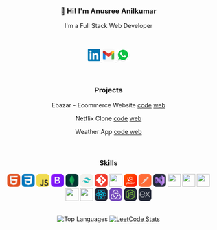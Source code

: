 
<h3 align="center">👋 Hi! I'm Anusree Anilkumar</h3>
<p align="center">I'm a Full Stack Web Developer</p>

 <br>
 
<p align="center">
 <a href='https://www.linkedin.com/in/anusree-anilkumar-6154s/'><img height='30px' width='30px' src='https://github.com/devicons/devicon/blob/master/icons/linkedin/linkedin-original.svg'/> </a>
  <a href='mailto:anilkumar113anusree@gmail.com'><img height='30px' width='30px' src='https://github.com/tandpfun/skill-icons/blob/main/icons/Gmail-Light.svg'/> </a>
  <a href='[https://www.linkedin.com/in/anusree-anilkumar-6154s/](https://wa.me/919699973230)'><img height='30px' width='30px' src='https://github.com/appicons/Whatsapp/blob/master/icons/whatsapp_194x194.png'/> </a>
 </p>
 
<br>

<h3 align="center">Projects</h3>
<p align="center">
 Ebazar - Ecommerce Website 
 <a  href='https://github.com/Anusree6154s/mern_stack_full_tutorial-coder_dost/tree/main/3.%20React-Redux%20-%20Ecommerce%20Project%20-%20Ebazar'>code</a>  
 <a  href='https://ebazar-ecommerce-website.onrender.com/'>web</a>
</p>
<p align="center">Netflix Clone
 <a  href='https://github.com/Anusree6154s/MERN_stack-practise_tutorials/tree/main/Intro%20to%20JS%20and%20Exercises/projects/create-netflix/exercise'>code</a> 
 <a height='10px' href='https://netflix-clone-2fwt.onrender.com'>web</a>
</p>
<p align="center">Weather App
<a  href='https://github.com/Anusree6154s/full_stack_web_development-udemy_course/tree/main/Backend/05.7%20Weather%20App%20-%20Capstone%20Project'>code </a> 
 <a height='10px' href='https://weather-application-a80q.onrender.com/'>web</a>
</p>

<br/>

<h3 align="center">Skills</h3>
<p align="center">
 <img height='30px' width='30px' src='https://github.com/tandpfun/skill-icons/blob/main/icons/HTML.svg'/>
 <img height='30px' width='30px' src='https://github.com/tandpfun/skill-icons/blob/main/icons/CSS.svg'/>
 <img height='30px' width='30px' src='https://github.com/tandpfun/skill-icons/blob/main/icons/JavaScript.svg'/>
 <img height='30px' width='30px' src='https://github.com/tandpfun/skill-icons/blob/main/icons/Bootstrap.svg'/>
 <img height='30px' width='30px' src='https://github.com/tandpfun/skill-icons/blob/main/icons/MongoDB.svg'/>
 <img height='30px' width='30px' src='https://github.com/tandpfun/skill-icons/blob/main/icons/TailwindCSS-Light.svg'/>
 <img height='30px' width='30px' src='https://github.com/tandpfun/skill-icons/blob/main/icons/Git.svg'/>
 <img height='30px' width='30px' src='https://github.com/tandpfun/skill-icons/blob/main/icons/Npm-Light.svg'/>
 <img height='30px' width='30px' src='https://github.com/tandpfun/skill-icons/blob/main/icons/JQuery.svg'/>
 <img height='30px' width='30px' src='https://github.com/tandpfun/skill-icons/blob/main/icons/Postman.svg'/>
 <img height='30px' width='30px' src='https://github.com/tandpfun/skill-icons/blob/main/icons/VisualStudio-Dark.svg'/>
 <img height='30px' width='30px' src='https://encrypted-tbn0.gstatic.com/images?q=tbn:ANd9GcQf2oHrMBcSHjVFHo9yeayjMMd_Ucce9UxRXA&s'/>
 <img height='30px' width='30px' src='https://encrypted-tbn0.gstatic.com/images?q=tbn:ANd9GcRIKWSJOV6qmaYNnhXgEUoyKcXEbQ8tyCbfQA&s'/>
 <img height='30px' width='30px' src='https://encrypted-tbn0.gstatic.com/images?q=tbn:ANd9GcRGBYLanSEoHMu9e8zUct9hPvrYv2uUfmkK43-0NC_Y8A&s'/>
 <img height='30px' width='30px' src='https://encrypted-tbn0.gstatic.com/images?q=tbn:ANd9GcQCzM1u_TvVr8SI2Ovc5qCemVDUhd3-SfJwDn1eqPxTKA&s'/>
 <img height='30px' width='30px' src='https://encrypted-tbn0.gstatic.com/images?q=tbn:ANd9GcQfxu8qJ8aByxSP7g918Ay8-7kOWqtIU7rHow&s'/>
 <img height='30px' width='30px' src='https://github.com/tandpfun/skill-icons/blob/main/icons/React-Dark.svg'/>
 <img height='30px' width='30px' src='https://github.com/tandpfun/skill-icons/blob/main/icons/Redux.svg'/>
 <img height='30px' width='30px' src='https://github.com/tandpfun/skill-icons/blob/main/icons/NodeJS-Dark.svg'/>
 <img height='30px' width='30px' src='https://github.com/tandpfun/skill-icons/blob/main/icons/ExpressJS-Dark.svg'/>
</p>
<br>

<!--
<--Technical Skills ,Passport.js Bcrypt, JWT, Material UI, MERN Stack

Frameworks  Redux.js, Node.js, Express.js-->


<div align="center" >
 <img alt="Top Languages" src="https://github-readme-stats.vercel.app/api/top-langs/?username=Anusree6154s&layout=compact" />
 <a href="https://leetcode.com/u/anilkumaranusree113/">
 <img alt="LeetCode Stats"  src="https://leetcard.jacoblin.cool/anilkumaranusree113?theme=light&font=Montserrat&ext=contest" height='165px' />
 </a>
</div>
  
